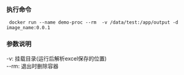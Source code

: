 ### 执行命令
```shell
 docker run --name demo-proc --rm  -v /data/test:/app/output -d image_name:0.0.1  
```
### 参数说明
-v: 挂载目录(运行后解析excel保存的位置)<br>
--rm: 退出时删除容器<br>
